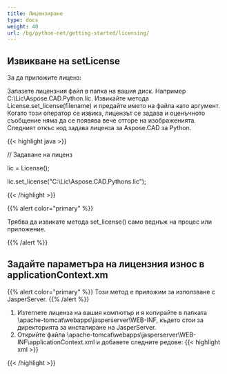 ```yaml
---
title: Лицензиране
type: docs
weight: 40
url: /bg/python-net/getting-started/licensing/
---
```

## **Извикване на setLicense**
За да приложите лиценз:

Запазете лицензния файл в папка на вашия диск. Например C:\Lic\Aspose.CAD.Python.lic.
Извикайте метода License.set_license(filename) и предайте името на файла като аргумент. Когато този оператор се извика, лицензът се задава и оценъчното съобщение няма да се появява вече отгоре на изображенията.
Следният откъс код задава лиценза за Aspose.CAD за Python.

{{< highlight java >}}

// Задаване на лиценз

lic = License();

lic.set_license("C:\Lic\Aspose.CAD.Pythons.lic");

{{< /highlight >}}

{{% alert color="primary" %}}

Трябва да извикате метода set_license() само веднъж на процес или приложение.

{{% /alert %}}

## **Задайте параметъра на лицензния износ в applicationContext.xm**
{{% alert color="primary" %}}
Този метод е приложим за използване с JasperServer.
{{% /alert %}}
1. Изтеглете лиценза на вашия компютър и я копирайте в папката \apache-tomcat\webapps\jasperserver\WEB-INF, където стои за директорията за инсталиране на JasperServer.
2. Открийте файла \apache-tomcat\webapps\jasperserver\WEB-INF\applicationContext.xml и добавете следните редове:
{{< highlight xml >}}
<bean id="jpgExportParameters" class="com.aspose.cad.pythons.jpg.ASJpegExportParametersBean">
    <property name="license" value="C:\jasperserver-7.6\apache-tomcat\webapps\jasperserver\WEB-INFAspose.CAD.Pythons.lic"/>
</bean>
{{< /highlight >}}
